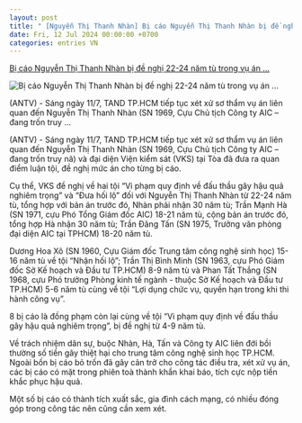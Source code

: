 ```yaml
---
layout: post
title: " [Nguyễn Thị Thanh Nhàn] Bị cáo Nguyễn Thị Thanh Nhàn bị đề nghị 22-24 năm tù trong vụ án ..."
date: Fri, 12 Jul 2024 00:00:00 +0700
categories: entries VN
---
```

[Bị cáo Nguyễn Thị Thanh Nhàn bị đề nghị 22-24 năm tù trong vụ án ...](https://antv.gov.vn/phap-luat-3/nguyen-thi-thanh-nhan-bi-de-nghi-22-24-nam-tu-trong-vu-an-thu-3-74A75700E.html)

![Bị cáo Nguyễn Thị Thanh Nhàn bị đề nghị 22-24 năm tù trong vụ án ...](https://images.antv.gov.vn/public/uploads/2024/07/11/668fc7938c8dddbe55a003b4.png?w=600&h=400)

(ANTV) - Sáng ngày 11/7, TAND TP.HCM tiếp tục xét xử sơ thẩm vụ án liên quan đến Nguyễn Thị Thanh Nhàn (SN 1969, Cựu Chủ tịch Công ty AIC – đang trốn truy ...

(ANTV) - Sáng ngày 11/7, TAND TP.HCM tiếp tục xét xử sơ thẩm vụ án liên quan đến Nguyễn Thị Thanh Nhàn (SN 1969, Cựu Chủ tịch Công ty AIC – đang trốn truy nã) và đại diện Viện kiểm sát (VKS) tại Tòa đã đưa ra quan điểm luận tội, đề nghị mức án cho từng bị cáo.

Cụ thể, VKS đề nghị về hai tội “Vi phạm quy định về đấu thầu gây hậu quả nghiêm trọng” và “Đưa hối lộ” đối với Nguyễn Thị Thanh Nhàn từ 22-24 năm tù, tổng hợp với bản án trước đó, Nhàn phải nhận 30 năm tù; Trần Mạnh Hà (SN 1971, cựu Phó Tổng Giám đốc AIC) 18-21 năm tù, cộng bản án trước đó, tổng hợp Hà nhận 30 năm tù; Trần Đăng Tấn (SN 1975, Trưởng văn phòng đại diện AIC tại TPHCM) 18-20 năm tù.

Dương Hoa Xô (SN 1960, Cựu Giám đốc Trung tâm công nghệ sinh học) 15-16 năm tù về tội “Nhận hối lộ”; Trần Thị Bình Minh (SN 1963, cựu Phó Giám đốc Sở Kế hoạch và Đầu tư TP.HCM) 8-9 năm tù và Phan Tất Thắng (SN 1968, cựu Phó trưởng Phòng kinh tế ngành - thuộc Sở Kế hoạch và Đầu tư TP.HCM) 5-6 năm tù cùng về tội “Lợi dụng chức vụ, quyền hạn trong khi thi hành công vụ”.

8 bị cáo là đồng phạm còn lại cùng về tội “Vi phạm quy định về đấu thầu gây hậu quả nghiêm trọng”, bị đề nghị từ 4-9 năm tù.

Về trách nhiệm dân sự, buộc Nhàn, Hà, Tấn và Công ty AIC liên đới bồi thường số tiền gây thiệt hại cho trung tâm công nghệ sinh học TP.HCM. Ngoài bốn bị cáo bỏ trốn đã gây cản trở cho công tác điều tra, xét xử vụ án, các bị cáo có mặt trong phiên toà thành khẩn khai báo, tích cực nộp tiền khắc phục hậu quả.

Một số bị cáo có thành tích xuất sắc, gia đình cách mạng, có nhiều đóng góp trong công tác nên cũng cần xem xét.

